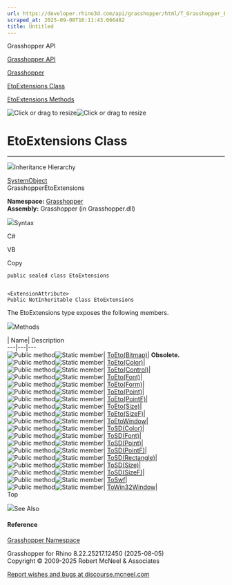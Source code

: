 ```yaml
---
url: https://developer.rhino3d.com/api/grasshopper/html/T_Grasshopper_EtoExtensions.htm
scraped_at: 2025-09-08T16:11:43.066482
title: Untitled
---
```


Grasshopper API

[Grasshopper API](../html/723c01da-9986-4db2-8f53-6f3a7494df75.htm
"Grasshopper API")

[Grasshopper](../html/N_Grasshopper.htm "Grasshopper")

[EtoExtensions Class](../html/T_Grasshopper_EtoExtensions.htm "EtoExtensions
Class")

[EtoExtensions Methods](../html/Methods_T_Grasshopper_EtoExtensions.htm
"EtoExtensions Methods")

![Click or drag to resize](../icons/TocOpen.gif)![Click or drag to
resize](../icons/TocClose.gif)

# EtoExtensions Class  
  
---  
  
![](../icons/SectionExpanded.png)Inheritance Hierarchy

[SystemObject](https://docs.microsoft.com/dotnet/api/system.object)  
GrasshopperEtoExtensions  

**Namespace:** [Grasshopper](N_Grasshopper.htm)  
**Assembly:** Grasshopper (in Grasshopper.dll)

![](../icons/SectionExpanded.png)Syntax

C#

VB

Copy

    
    
    public sealed class EtoExtensions
    
    
    <ExtensionAttribute>
    Public NotInheritable Class EtoExtensions

The EtoExtensions type exposes the following members.

![](../icons/SectionExpanded.png)Methods

| Name| Description  
---|---|---  
![Public method](../icons/pubmethod.gif)![Static member](../icons/static.gif)|
[ToEto(Bitmap)](M_Grasshopper_EtoExtensions_ToEto.htm)|  **Obsolete.**  
![Public method](../icons/pubmethod.gif)![Static member](../icons/static.gif)|
[ToEto(Color)](M_Grasshopper_EtoExtensions_ToEto_1.htm)|  
![Public method](../icons/pubmethod.gif)![Static member](../icons/static.gif)|
[ToEto(Control)](M_Grasshopper_EtoExtensions_ToEto_7.htm)|  
![Public method](../icons/pubmethod.gif)![Static member](../icons/static.gif)|
[ToEto(Font)](M_Grasshopper_EtoExtensions_ToEto_2.htm)|  
![Public method](../icons/pubmethod.gif)![Static member](../icons/static.gif)|
[ToEto(Form)](M_Grasshopper_EtoExtensions_ToEto_8.htm)|  
![Public method](../icons/pubmethod.gif)![Static member](../icons/static.gif)|
[ToEto(Point)](M_Grasshopper_EtoExtensions_ToEto_3.htm)|  
![Public method](../icons/pubmethod.gif)![Static member](../icons/static.gif)|
[ToEto(PointF)](M_Grasshopper_EtoExtensions_ToEto_4.htm)|  
![Public method](../icons/pubmethod.gif)![Static member](../icons/static.gif)|
[ToEto(Size)](M_Grasshopper_EtoExtensions_ToEto_5.htm)|  
![Public method](../icons/pubmethod.gif)![Static member](../icons/static.gif)|
[ToEto(SizeF)](M_Grasshopper_EtoExtensions_ToEto_6.htm)|  
![Public method](../icons/pubmethod.gif)![Static member](../icons/static.gif)|
[ToEtoWindow](M_Grasshopper_EtoExtensions_ToEtoWindow.htm)|  
![Public method](../icons/pubmethod.gif)![Static member](../icons/static.gif)|
[ToSD(Color)](M_Grasshopper_EtoExtensions_ToSD.htm)|  
![Public method](../icons/pubmethod.gif)![Static member](../icons/static.gif)|
[ToSD(Font)](M_Grasshopper_EtoExtensions_ToSD_1.htm)|  
![Public method](../icons/pubmethod.gif)![Static member](../icons/static.gif)|
[ToSD(Point)](M_Grasshopper_EtoExtensions_ToSD_2.htm)|  
![Public method](../icons/pubmethod.gif)![Static member](../icons/static.gif)|
[ToSD(PointF)](M_Grasshopper_EtoExtensions_ToSD_3.htm)|  
![Public method](../icons/pubmethod.gif)![Static member](../icons/static.gif)|
[ToSD(Rectangle)](M_Grasshopper_EtoExtensions_ToSD_4.htm)|  
![Public method](../icons/pubmethod.gif)![Static member](../icons/static.gif)|
[ToSD(Size)](M_Grasshopper_EtoExtensions_ToSD_5.htm)|  
![Public method](../icons/pubmethod.gif)![Static member](../icons/static.gif)|
[ToSD(SizeF)](M_Grasshopper_EtoExtensions_ToSD_6.htm)|  
![Public method](../icons/pubmethod.gif)![Static member](../icons/static.gif)|
[ToSwf](M_Grasshopper_EtoExtensions_ToSwf.htm)|  
![Public method](../icons/pubmethod.gif)![Static member](../icons/static.gif)|
[ToWin32Window](M_Grasshopper_EtoExtensions_ToWin32Window.htm)|  
Top

![](../icons/SectionExpanded.png)See Also

#### Reference

[Grasshopper Namespace](N_Grasshopper.htm)

Grasshopper for Rhino 8.22.25217.12450 (2025-08-05)  
Copyright © 2009-2025 Robert McNeel & Associates

[Report wishes and bugs at
discourse.mcneel.com](https://discourse.mcneel.com/c/grasshopper)

